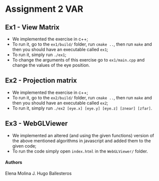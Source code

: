 # Assignment 2 VAR

## Ex1 - View Matrix

- We implemented the exercise in c++;
- To run it, go to the `ex1/build/` folder, run `cmake ..`, then run `make` and then you should have an executable called `ex1`;
- To run it, simply run `./ex1`;
- To change the arguments of this exercise go to `ex1/main.cpp` and change the values of the eye position.

## Ex2 - Projection matrix

- We implemented the exercise in c++;
- To run it, go to the `ex2/build/` folder, run `cmake ..`, then run `make` and then you should have an executable called `ex2`;
- To run it, simply run `./ex2 [eye.x] [eye.y] [eye.z] [znear] [zfar]`.

## Ex3 - WebGLViewer

- We implemented an altered (and using the given functions) version of the above mentioned algorithms in javascript and added them to the given code;
- To run the code simply open `index.html` in the `WebGLViewer/` folder. 


#### Authors

Elena Molina
J. Hugo Ballesteros